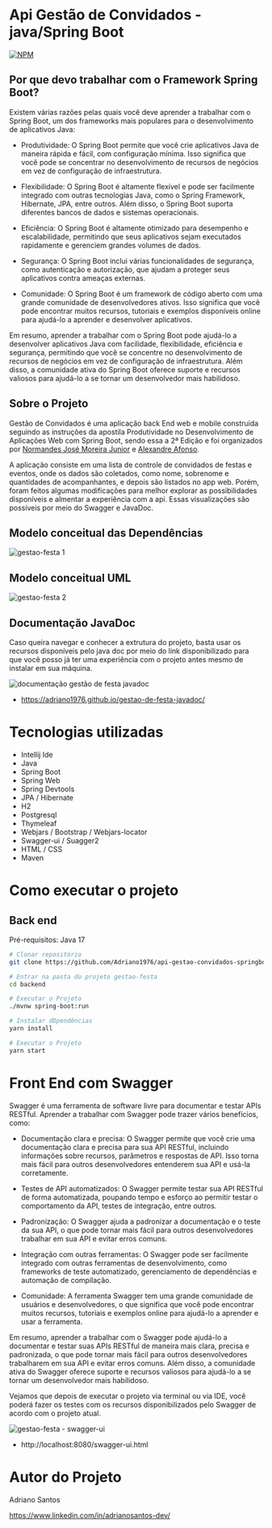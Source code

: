 # Api Gestão de Convidados - java/Spring Boot

[![NPM](https://img.shields.io/npm/l/react)](https://github.com/Adriano1976/api-gestao-convidados-springboot/blob/master/LICENSE) 

## Por que devo trabalhar com o Framework Spring Boot?

Existem várias razões pelas quais você deve aprender a trabalhar com o Spring Boot, um dos frameworks mais populares para o desenvolvimento de aplicativos Java:

* Produtividade: O Spring Boot permite que você crie aplicativos Java de maneira rápida e fácil, com configuração mínima. Isso significa que você pode se concentrar no desenvolvimento de recursos de negócios em vez de configuração de infraestrutura.

* Flexibilidade: O Spring Boot é altamente flexível e pode ser facilmente integrado com outras tecnologias Java, como o Spring Framework, Hibernate, JPA, entre outros. Além disso, o Spring Boot suporta diferentes bancos de dados e sistemas operacionais.

* Eficiência: O Spring Boot é altamente otimizado para desempenho e escalabilidade, permitindo que seus aplicativos sejam executados rapidamente e gerenciem grandes volumes de dados.

* Segurança: O Spring Boot inclui várias funcionalidades de segurança, como autenticação e autorização, que ajudam a proteger seus aplicativos contra ameaças externas.

* Comunidade: O Spring Boot é um framework de código aberto com uma grande comunidade de desenvolvedores ativos. Isso significa que você pode encontrar muitos recursos, tutoriais e exemplos disponíveis online para ajudá-lo a aprender e desenvolver aplicativos.

Em resumo, aprender a trabalhar com o Spring Boot pode ajudá-lo a desenvolver aplicativos Java com facilidade, flexibilidade, eficiência e segurança, permitindo que você se concentre no desenvolvimento de recursos de negócios em vez de configuração de infraestrutura. Além disso, a comunidade ativa do Spring Boot oferece suporte e recursos valiosos para ajudá-lo a se tornar um desenvolvedor mais habilidoso.

## Sobre o Projeto

Gestão de Convidados é uma aplicação back End web e mobile construída seguindo as instruções da apostila Produtividade no Desenvolvimento de Aplicações Web com Spring Boot, sendo essa a 2ª Edição e foi organizados por [Normandes José Moreira Junior]( https://www.linkedin.com/in/normandesjr "Site LinkedIn") e [Alexandre Afonso](https://www.linkedin.com/in/alexandreafon "Site LinkedIn").

A aplicação consiste em uma lista de controle de convidados de festas e eventos, onde os dados são coletados, como nome, sobrenome e quantidades de acompanhantes, e depois são listados no app web. Porém, foram feitos algumas modificações para melhor explorar as possibilidades disponíveis e almentar a experiência com a api. Essas visualizações são possíveis por meio do Swagger e JavaDoc.

## Modelo conceitual das Dependências

![gestao-festa 1](https://user-images.githubusercontent.com/17755195/193862725-8d40379c-4074-4f53-b7f1-61f244cb9d29.png)

## Modelo conceitual UML

![gestao-festa 2](https://user-images.githubusercontent.com/17755195/193863043-3b972491-3b3e-4210-b9b2-130cdaf50393.png)

## Documentação JavaDoc

Caso queira navegar e conhecer a extrutura do projeto, basta usar os recursos disponíveis pelo java doc por meio do link disponibilizado para que você posso já ter uma experiência com o projeto antes mesmo de instalar em sua máquina.

![documentação gestão de festa javadoc](https://user-images.githubusercontent.com/17755195/193870848-7341ee92-fc6c-4d51-9764-3f3b0d75036d.png)
* https://adriano1976.github.io/gestao-de-festa-javadoc/

# Tecnologias utilizadas
- Intellij Ide
- Java
- Spring Boot
- Spring Web
- Spring Devtools
- JPA / Hibernate
- H2
- Postgresql
- Thymeleaf
- Webjars / Bootstrap / Webjars-locator
- Swagger-ui / Suagger2
- HTML / CSS
- Maven

# Como executar o projeto

## Back end
Pré-requisitos: Java 17

```bash
# Clonar repositório
git clone https://github.com/Adriano1976/api-gestao-convidados-springboot.git

# Entrar na pasta do projeto gestao-festa
cd backend

# Executar o Projeto
./mvnw spring-boot:run
```

```bash
# Instalar dDpendências
yarn install

# Executar o Projeto
yarn start
```

# Front End com Swagger

Swagger é uma ferramenta de software livre para documentar e testar APIs RESTful. Aprender a trabalhar com Swagger pode trazer vários benefícios, como:

* Documentação clara e precisa: O Swagger permite que você crie uma documentação clara e precisa para sua API RESTful, incluindo informações sobre recursos, parâmetros e respostas de API. Isso torna mais fácil para outros desenvolvedores entenderem sua API e usá-la corretamente.

* Testes de API automatizados: O Swagger permite testar sua API RESTful de forma automatizada, poupando tempo e esforço ao permitir testar o comportamento da API, testes de integração, entre outros.

* Padronização: O Swagger ajuda a padronizar a documentação e o teste da sua API, o que pode tornar mais fácil para outros desenvolvedores trabalhar em sua API e evitar erros comuns.

* Integração com outras ferramentas: O Swagger pode ser facilmente integrado com outras ferramentas de desenvolvimento, como frameworks de teste automatizado, gerenciamento de dependências e automação de compilação.

* Comunidade: A ferramenta Swagger tem uma grande comunidade de usuários e desenvolvedores, o que significa que você pode encontrar muitos recursos, tutoriais e exemplos online para ajudá-lo a aprender e usar a ferramenta.

Em resumo, aprender a trabalhar com o Swagger pode ajudá-lo a documentar e testar suas APIs RESTful de maneira mais clara, precisa e padronizada, o que pode tornar mais fácil para outros desenvolvedores trabalharem em sua API e evitar erros comuns. Além disso, a comunidade ativa do Swagger oferece suporte e recursos valiosos para ajudá-lo a se tornar um desenvolvedor mais habilidoso.

Vejamos que depois de executar o projeto via terminal ou via IDE, você poderá fazer os testes com os recursos disponibilizados pelo Swagger de acordo com o projeto atual.

![gestao-festa - swagger-ui](https://user-images.githubusercontent.com/17755195/193941528-027f6b9b-8a0f-4f62-ad84-a51f43bd584b.png)

* http://localhost:8080/swagger-ui.html

# Autor do Projeto

Adriano Santos

https://www.linkedin.com/in/adrianosantos-dev/
